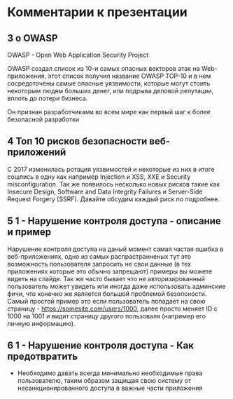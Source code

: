 # Комментарии к презентации
## 3 о OWASP
OWASP - Open Web Application Security Project

OWASP создал список из 10-и самых опасных векторов атак на Web-приложения, этот список получил название OWASP TOP-10 и в нем сосредоточены самые опасные уязвимости, которые могут стоить некоторым людям больших денег, или подрыва деловой репутации, вплоть до потери бизнеса.

Он признан разработчиками во всем мире как первый шаг к более безопасной разработки


## 4 Топ 10 рисков безопасности веб-приложений

С 2017 изменилась ротация уязвимостей и некоторые из них в итоге сошлись в одну как например Injection и XSS, XXE и Security misconfiguration. Так же появилось несколько новых рисков такие как Insecure Design, Software and Data Integrity Failures и Server-Side Request Forgery (SSRF). Давайте обсудим каждый риск по подробнее.

## 5 1 - Нарушение контроля доступа - описание и пример

Нарушение контроля доступа на даный момент самая частая ошибка в веб-приложениях, одно из самых распрастранненых тут это возможность пользователя запросить не свои данные (в тех приложениях которые это обычно запрещают) примеры вы можете видеть на слайде. 
Так же часто бывает что не авторизированный пользователь может увидеть или иногда даже использовать админские фичи, что конечно же является большой проблемой безопсности. 
Самый простой пример это если пользователь попадает на свою страницу - https://somesite.com/users/1000, далее просто меняет ID с 1000 на 1001 и видит страницу другого пользоваля (например его личную информацию).

## 6 1 - Нарушение контроля доступа - Как предотвратить

* Необходимо давать всегда минимально необходимые права пользователю, таким образом защищая свою систему от несанкционированного доступа в важные части приложения
